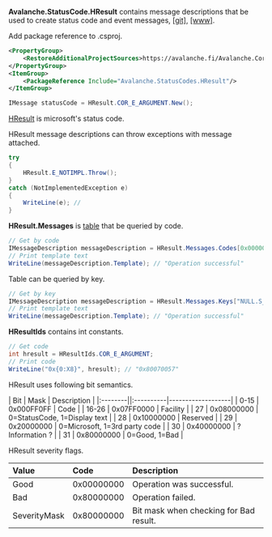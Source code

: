 ﻿<b>Avalanche.StatusCode.HResult</b> contains message descriptions that be used to create status code and event messages,
[[git]](https://github.com/tagcode/Avalanche.StatusCode), 
[[www]](https://avalanche.fi/Avalanche.Core/Avalanche.StatusCode/docs/hresult/).

Add package reference to .csproj.
```xml
<PropertyGroup>
    <RestoreAdditionalProjectSources>https://avalanche.fi/Avalanche.Core/nupkg/index.json</RestoreAdditionalProjectSources>
</PropertyGroup>
<ItemGroup>
    <PackageReference Include="Avalanche.StatusCodes.HResult"/>
</ItemGroup>
```

```csharp
IMessage statusCode = HResult.COR_E_ARGUMENT.New();
```

[HResult](https://docs.microsoft.com/en-us/openspecs/windows_protocols/ms-erref/0642cb2f-2075-4469-918c-4441e69c548a) is microsoft's status code.


HResult message descriptions can throw exceptions with message attached.

```csharp
try
{
    HResult.E_NOTIMPL.Throw();
}
catch (NotImplementedException e)
{
    WriteLine(e); // 
}
```

<b>HResult.Messages</b> is [table](https://avalanche.fi/Avalanche.Core/Avalanche.Message/docs/messagedescriptions/index.html) that be queried by code.

```csharp
// Get by code
IMessageDescription messageDescription = HResult.Messages.Codes[0x00000000];
// Print template text
WriteLine(messageDescription.Template); // "Operation successful"
```

Table can be queried by key.

```csharp
// Get by key
IMessageDescription messageDescription = HResult.Messages.Keys["NULL.S_OK"];
// Print template text
WriteLine(messageDescription.Template); // "Operation successful"
```

<b>HResultIds</b> contains int constants.

```csharp
// Get code
int hresult = HResultIds.COR_E_ARGUMENT;
// Print code
WriteLine("0x{0:X8}", hresult); // "0x80070057"
```

HResult uses following bit semantics.

| Bit     | Mask       | Description       | 
|:--------||:----------|-------------------|
| 0-15    | 0x000FF0FF | Code              |
| 16-26   | 0x07FF0000 | Facility          |
| 27      | 0x08000000 | 0=StatusCode, 1=Display text |
| 28      | 0x10000000 | Reserved |
| 29      | 0x20000000 | 0=Microsoft, 1=3rd party code |
| 30      | 0x40000000 | ? Information ?   |
| 31      | 0x80000000 | 0=Good, 1=Bad     |

HResult severity flags.

| Value| Code       | Description |
|:-----|:-----------|:------------|
| Good      | 0x00000000 | Operation was successful. |
| Bad       | 0x80000000 | Operation failed. |
| SeverityMask | 0x80000000 | Bit mask when checking for Bad result. |
